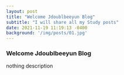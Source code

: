 ```yaml
---
layout: post
title: "Welcome Jdoublbeeyun Blog"
subtitle: "I will share all my Study posts"
date: 2021-11-19 11:19:13 -0400
background: '/img/posts/01.jpg'
---
```


### Welcome Jdoublbeeyun Blog

nothing description
